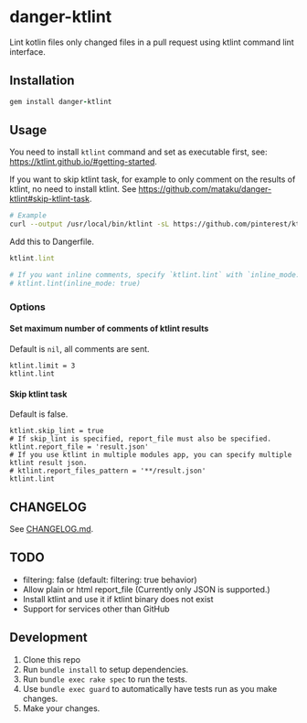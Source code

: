 # danger-ktlint

Lint kotlin files only changed files in a pull request using ktlint command lint interface.

## Installation

```ruby
gem install danger-ktlint
```

## Usage

You need to install `ktlint` command and set as executable first, see: https://ktlint.github.io/#getting-started.

If you want to skip ktlint task, for example to only comment on the results of ktlint, no need to install ktlint. See https://github.com/mataku/danger-ktlint#skip-ktlint-task.

```bash
# Example
curl --output /usr/local/bin/ktlint -sL https://github.com/pinterest/ktlint/releases/download/$KTLINT_VERSION/ktlint && chmod a+x /usr/local/bin/ktlint
```

Add this to Dangerfile.

```ruby
ktlint.lint

# If you want inline comments, specify `ktlint.lint` with `inline_mode: true`
# ktlint.lint(inline_mode: true)
```

### Options
#### Set maximum number of comments of ktlint results

Default is `nil`, all comments are sent.

```shell
ktlint.limit = 3
ktlint.lint
```

#### Skip ktlint task

Default is false.

```shell
ktlint.skip_lint = true
# If skip_lint is specified, report_file must also be specified.
ktlint.report_file = 'result.json'
# If you use ktlint in multiple modules app, you can specify multiple ktlint result json.
# ktlint.report_files_pattern = '**/result.json'
ktlint.lint
```

## CHANGELOG

See [CHANGELOG.md](https://github.com/mataku/danger-ktlint/blob/master/CHANGELOG.md).

## TODO

- filtering: false (default: filtering: true behavior)
- Allow plain or html report_file (Currently only JSON is supported.)
- Install ktlint and use it if ktlint binary does not exist
- Support for services other than GitHub

## Development

1. Clone this repo
2. Run `bundle install` to setup dependencies.
3. Run `bundle exec rake spec` to run the tests.
4. Use `bundle exec guard` to automatically have tests run as you make changes.
5. Make your changes.
